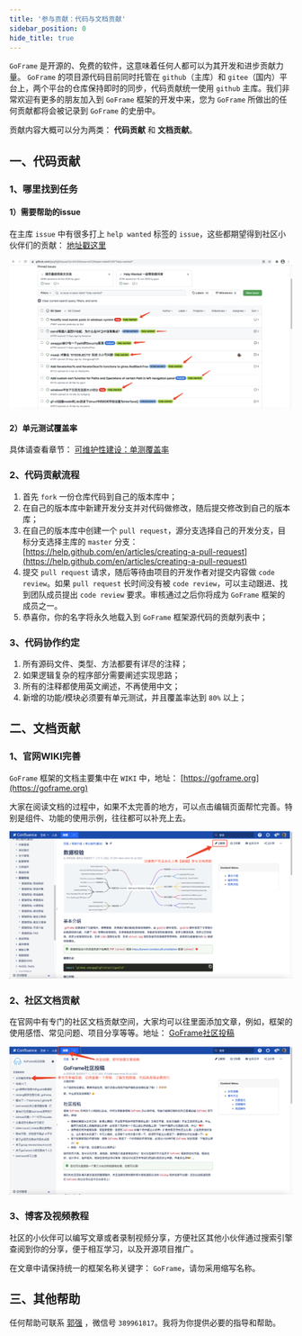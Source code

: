 ```yaml
---
title: '参与贡献：代码与文档贡献'
sidebar_position: 0
hide_title: true
---
```


`GoFrame` 是开源的、免费的软件，这意味着任何人都可以为其开发和进步贡献力量。 `GoFrame` 的项目源代码目前同时托管在 `github`（主库）和 `gitee`（国内）平台上，两个平台的仓库保持即时的同步，代码贡献统一使用 `github` 主库。我们非常欢迎有更多的朋友加入到 `GoFrame` 框架的开发中来，您为 `GoFrame` 所做出的任何贡献都将会被记录到 `GoFrame` 的史册中。

贡献内容大概可以分为两类： **代码贡献** 和 **文档贡献**。

## 一、代码贡献

### 1、哪里找到任务

#### 1）需要帮助的issue

在主库 `issue` 中有很多打上 `help wanted` 标签的 `issue`，这些都期望得到社区小伙伴们的贡献： [地址戳这里](https://github.com/gogf/gf/issues?q=is%3Aissue+is%3Aopen+label%3A%22help+wanted%22)

![](/markdown/6e696425f3cce6aa48bade87117772db.png)

#### 2）单元测试覆盖率

具体请查看章节： [可维护性建设：单测覆盖率](https://goframe.org/pages/viewpage.action?pageId=30736706)

### 2、代码贡献流程

1. 首先 `fork` 一份仓库代码到自己的版本库中；
2. 在自己的版本库中新建开发分支并对代码做修改，随后提交修改到自己的版本库；
3. 在自己的版本库中创建一个 `pull request`，源分支选择自己的开发分支，目标分支选择主库的 `master` 分支： [https://help.github.com/en/articles/creating-a-pull-request](https://help.github.com/en/articles/creating-a-pull-request)
4. 提交 `pull request` 请求，随后等待由项目的开发作者对提交内容做 `code review`。如果 `pull request` 长时间没有被 `code review`，可以主动跟进、找到团队成员提出 `code review` 要求。审核通过之后你将成为 `GoFrame` 框架的成员之一。
5. 恭喜你，你的名字将永久地载入到 `GoFrame` 框架源代码的贡献列表中；

### 3、代码协作约定

1. 所有源码文件、类型、方法都要有详尽的注释；
2. 如果逻辑复杂的程序部分需要阐述实现思路；
3. 所有的注释都使用英文阐述，不再使用中文；
4. 新增的功能/模块必须要有单元测试，并且覆盖率达到 `80%` 以上；

## 二、文档贡献

### 1、官网WIKI完善

`GoFrame` 框架的文档主要集中在 `WIKI` 中，地址： [https://goframe.org](https://goframe.org)

大家在阅读文档的过程中，如果不太完善的地方，可以点击编辑页面帮忙完善。特别是组件、功能的使用示例，往往都可以补充上去。

![](/markdown/c03ea2a2547647dccfe8c2718c19a1c4.png)

### 2、社区文档贡献

在官网中有专门的社区文档贡献空间，大家均可以往里面添加文章，例如，框架的使用感悟、常见问题、项目分享等等。地址： [GoFrame社区投稿](https://goframe.org/pages/viewpage.action?pageId=3673232)

![](/markdown/1db84e607e3d26f7b554122fe6f9e10b.png)

### 3、博客及视频教程

社区的小伙伴可以编写文章或者录制视频分享，方便社区其他小伙伴通过搜索引擎查阅到你的分享，便于相互学习，以及开源项目推广。

在文章中请保持统一的框架名称关键字： `GoFrame`，请勿采用缩写名称。

## 三、其他帮助

任何帮助可联系 [郭强](https://goframe.org/display/~john%20"") ，微信号 `389961817`。我将为你提供必要的指导和帮助。